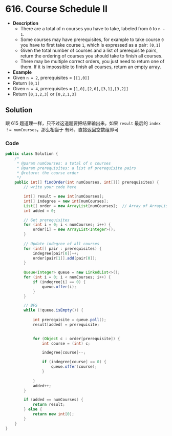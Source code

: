 # 616. Course Schedule II

- **Description**
    - There are a total of n courses you have to take, labeled from `0` to `n - 1`.
    - Some courses may have prerequisites, for example to take course `0` you have to first take course `1`, which is expressed as a pair: `[0,1]`
    - Given the total number of courses and a list of prerequisite pairs, return the ordering of courses you should take to finish all courses.
    - There may be multiple correct orders, you just need to return one of them. If it is impossible to finish all courses, return an empty array.
- **Example**
- Given `n = 2`, prerequisites = `[[1,0]]`
- Return `[0,1]`
- Given `n = 4`, prerequisites = `[1,0],[2,0],[3,1],[3,2]]`
- Return `[0,1,2,3]` or `[0,2,1,3]`


## Solution

跟 615 题道理一样，只不过这道题要把结果输出来。如果 `result` 最后的 `index ！= numCourses`，那么相当于 有环，直接返回空数组即可


### Code

```java
public class Solution {
    /*
     * @param numCourses: a total of n courses
     * @param prerequisites: a list of prerequisite pairs
     * @return: the course order
     */
    public int[] findOrder(int numCourses, int[][] prerequisites) {
        // write your code here

        int[] result = new int[numCourses];
        int[] indegree = new int[numCourses];
        List[] order = new ArrayList[numCourses];  // Array of ArrayList
        int added = 0;

        // Get prerequisites
        for (int i = 0; i < numCourses; i++) {
            order[i] = new ArrayList<Integer>();
        }
        
        // Update indegree of all courses
        for (int[] pair : prerequisites) {
            indegree[pair[0]]++;
            order[pair[1]].add(pair[0]);
        }
        
        Queue<Integer> queue = new LinkedList<>();
        for (int i = 0; i < numCourses; i++) {
            if (indegree[i] == 0) {
                queue.offer(i);
            }
        }

        // BFS
        while (!queue.isEmpty()) {
            
            int prerequisite = queue.poll();
            result[added] = prerequisite;

            
            for (Object c : order[prerequisite]) {
                int course = (int) c;

                indegree[course]--;

                if (indegree[course] == 0) {
                    queue.offer(course);
                }
    
            }
            added++;
        }

        if (added == numCourses) {
            return result;
        } else {
            return new int[0];
        }
    }
}
```